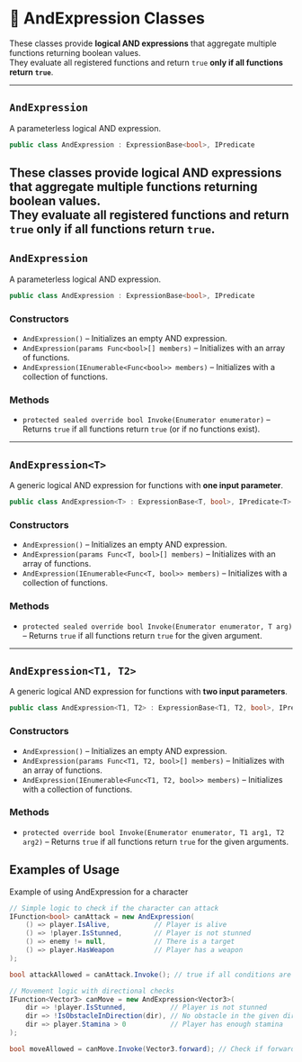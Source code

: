 # 🧩 AndExpression Classes

These classes provide **logical AND expressions** that aggregate multiple functions returning boolean values.  
They evaluate all registered functions and return `true` **only if all functions return `true`**.

---

## `AndExpression`

A parameterless logical AND expression.

```csharp
public class AndExpression : ExpressionBase<bool>, IPredicate
```

These classes provide **logical AND expressions** that aggregate multiple functions returning boolean values.  
They evaluate all registered functions and return `true` **only if all functions return `true`**.
---

## `AndExpression`

A parameterless logical AND expression.

```csharp
public class AndExpression : ExpressionBase<bool>, IPredicate
```

### Constructors
- `AndExpression()` – Initializes an empty AND expression.
- `AndExpression(params Func<bool>[] members)` – Initializes with an array of functions.
- `AndExpression(IEnumerable<Func<bool>> members)` – Initializes with a collection of functions.
### Methods
- `protected sealed override bool Invoke(Enumerator enumerator)` – Returns `true` if all functions return `true` (or if no functions exist).
---
## `AndExpression<T>`
A generic logical AND expression for functions with **one input parameter**.
```csharp
public class AndExpression<T> : ExpressionBase<T, bool>, IPredicate<T>
```
### Constructors
- `AndExpression()` – Initializes an empty AND expression.
- `AndExpression(params Func<T, bool>[] members)` – Initializes with an array of functions.
- `AndExpression(IEnumerable<Func<T, bool>> members)` – Initializes with a collection of functions.

### Methods
- `protected sealed override bool Invoke(Enumerator enumerator, T arg)` – Returns `true` if all functions return `true` for the given argument.
---
## `AndExpression<T1, T2>`
A generic logical AND expression for functions with **two input parameters**.
```csharp
public class AndExpression<T1, T2> : ExpressionBase<T1, T2, bool>, IPredicate<T1, T2>
```
### Constructors
- `AndExpression()` – Initializes an empty AND expression.
- `AndExpression(params Func<T1, T2, bool>[] members)` – Initializes with an array of functions.
- `AndExpression(IEnumerable<Func<T1, T2, bool>> members)` – Initializes with a collection of functions.
### Methods
- `protected override bool Invoke(Enumerator enumerator, T1 arg1, T2 arg2)` – Returns `true` if all functions return `true` for the given arguments.

## Examples of Usage
Example of using AndExpression for a character
```csharp
// Simple logic to check if the character can attack
IFunction<bool> canAttack = new AndExpression(
    () => player.IsAlive,           // Player is alive
    () => !player.IsStunned,        // Player is not stunned
    () => enemy != null,            // There is a target
    () => player.HasWeapon          // Player has a weapon
);

bool attackAllowed = canAttack.Invoke(); // true if all conditions are met
```
```csharp
// Movement logic with directional checks
IFunction<Vector3> canMove = new AndExpression<Vector3>(
    dir => !player.IsStunned,           // Player is not stunned
    dir => !IsObstacleInDirection(dir), // No obstacle in the given direction
    dir => player.Stamina > 0           // Player has enough stamina
);

bool moveAllowed = canMove.Invoke(Vector3.forward); // Check if forward movement is allowed
```